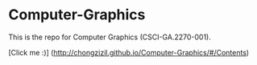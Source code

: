 # Computer-Graphics
This is the repo for Computer Graphics (CSCI-GA.2270-001).

[Click me :)] (http://chongzizil.github.io/Computer-Graphics/#/Contents)
